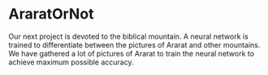 # AraratOrNot


Our next project is devoted to the biblical mountain. A neural network is trained to differentiate between the pictures of Ararat and other mountains. We have gathered a lot of pictures of Ararat to train the neural network to achieve maximum possible accuracy.
